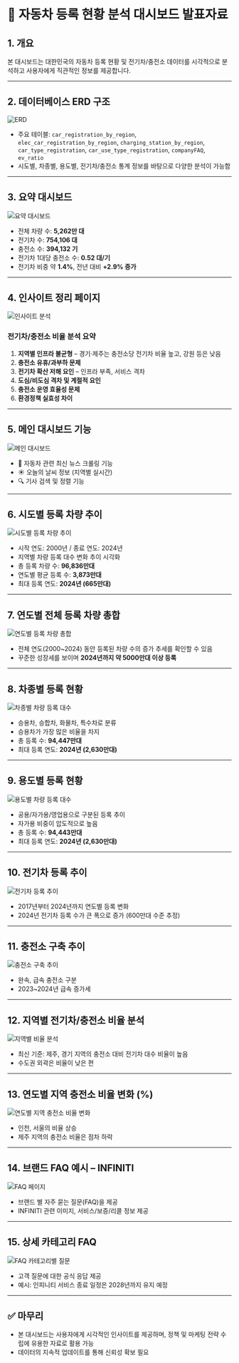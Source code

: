 # 🚗 자동차 등록 현황 분석 대시보드 발표자료

## 1. 개요

본 대시보드는 대한민국의 자동차 등록 현황 및 전기차/충전소 데이터를 시각적으로 분석하고 사용자에게 직관적인 정보를 제공합니다.

---

## 2. 데이터베이스 ERD 구조

![ERD](erd.png)

- 주요 테이블: `car_registration_by_region`, `elec_car_registration_by_region`, `charging_station_by_region`, `car_type_registration`, `car_use_type_registration`, `companyFAQ`, `ev_ratio`
- 시도별, 차종별, 용도별, 전기차/충전소 통계 정보를 바탕으로 다양한 분석이 가능함

---

## 3. 요약 대시보드

![요약 대시보드](hompage1-1.png)

- 전체 차량 수: **5,262만 대**
- 전기차 수: **754,106 대**
- 충전소 수: **394,132 기**
- 전기차 1대당 충전소 수: **0.52 대/기**
- 전기차 비중 약 **1.4%**, 전년 대비 **+2.9% 증가**

---

## 4. 인사이트 정리 페이지

![인사이트 분석](hompage1-2.png)

### 전기차/충전소 비율 분석 요약
1. **지역별 인프라 불균형** – 경기·제주는 충전소당 전기차 비율 높고, 강원 등은 낮음  
2. **충전소 유휴/과부하 문제**  
3. **전기차 확산 저해 요인** – 인프라 부족, 서비스 격차  
4. **도심/비도심 격차 및 계절적 요인**  
5. **충전소 운영 효율성 문제**  
6. **환경정책 실효성 차이**

---

## 5. 메인 대시보드 기능

![메인 대시보드](hompage1.png)

- 📄 자동차 관련 최신 뉴스 크롤링 기능
- ☀️ 오늘의 날씨 정보 (지역별 실시간)
- 🔍 기사 검색 및 정렬 기능

---

## 6. 시도별 등록 차량 추이

![시도별 등록 차량 추이](car-1.png)

- 시작 연도: 2000년 / 종료 연도: 2024년
- 지역별 차량 등록 대수 변화 추이 시각화
- 총 등록 차량 수: **96,836만대**
- 연도별 평균 등록 수: **3,873만대**
- 최대 등록 연도: **2024년 (665만대)**

---

## 7. 연도별 전체 등록 차량 총합

![연도별 등록 차량 총합](car-2.png)

- 전체 연도(2000~2024) 동안 등록된 차량 수의 증가 추세를 확인할 수 있음
- 꾸준한 성장세를 보이며 **2024년까지 약 5000만대 이상 등록**

---

## 8. 차종별 등록 현황

![차종별 차량 등록 대수](car-3.png)

- 승용차, 승합차, 화물차, 특수차로 분류
- 승용차가 가장 많은 비율을 차지
- 총 등록 수: **94,447만대**
- 최대 등록 연도: **2024년 (2,630만대)**

---

## 9. 용도별 등록 현황

![용도별 차량 등록 대수](car-4.png)

- 공용/자가용/영업용으로 구분된 등록 추이
- 자가용 비중이 압도적으로 높음
- 총 등록 수: **94,443만대**
- 최대 등록 연도: **2024년 (2,630만대)**

---

## 10. 전기차 등록 추이

![전기차 등록 추이](car-5.png)

- 2017년부터 2024년까지 연도별 등록 변화
- 2024년 전기차 등록 수가 큰 폭으로 증가 (600만대 수준 추정)

---

## 11. 충전소 구축 추이

![충전소 구축 추이](car-6.png)

- 완속, 급속 충전소 구분
- 2023~2024년 급속 증가세

---

## 12. 지역별 전기차/충전소 비율 분석

![지역별 비율 분석](car-7.png)

- 최신 기준: 제주, 경기 지역의 충전소 대비 전기차 대수 비율이 높음
- 수도권 외곽은 비율이 낮은 편

---

## 13. 연도별 지역 충전소 비율 변화 (%)

![연도별 지역 충전소 비율 변화](car-8.png)

- 인천, 서울의 비율 상승
- 제주 지역의 충전소 비율은 점차 하락

---

## 14. 브랜드 FAQ 예시 – INFINITI

![FAQ 페이지](crw-1.png)

- 브랜드 별 자주 묻는 질문(FAQ)을 제공
- INFINITI 관련 이미지, 서비스/보증/리콜 정보 제공

---

## 15. 상세 카테고리 FAQ

![FAQ 카테고리별 질문](crw-2.png)

- 고객 질문에 대한 공식 응답 제공
- 예시: 인피니티 서비스 종료 일정은 2028년까지 유지 예정

---

## ✅ 마무리

- 본 대시보드는 사용자에게 시각적인 인사이트를 제공하며, 정책 및 마케팅 전략 수립에 유용한 자료로 활용 가능
- 데이터의 지속적 업데이트를 통해 신뢰성 확보 필요
